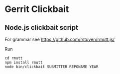 # Gerrit Clickbait

## Node.js clickbait script
For grammar see https://github.com/rstuven/rmutt.js/

Run
```
cd rmutt
npm install rmutt
node bin/clickbait SUBMITTER REPONAME YEAR 
```
